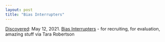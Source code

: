 ```yaml
---
layout: post
title: "Bias Interrupters"
---
```

[Discovered](http://rolandtanglao.com/2020/07/29/p1-blogthis-checkvist-list-links-to-blog/): May 12, 2021. [Bias Interrupters](https://biasinterrupters.org/#tools) - for recruiting, for evaluation, amazing stuff via Tara Robertson
